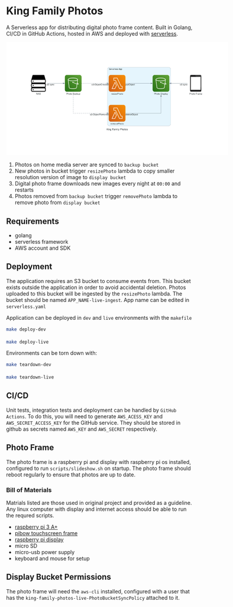 # King Family Photos

A Serverless app for distributing digital photo frame content. Built in Golang, CI/CD in GitHub Actions, hosted in AWS and deployed with [serverless](https://www.serverless.com/).

<img src="docs/diagrams/king_family_photos.png" alt="high level infrastructure diagram"
style="max-width:600px;">

1. Photos on home media server are synced to `backup bucket`
1. New photos in bucket trigger `resizePhoto` lambda to copy smaller resolution version of image to `display bucket`
1. Digital photo frame downloads new images every night at `00:00` and restarts
1. Photos removed from `backup bucket` trigger `removePhoto` lambda to remove photo from `display bucket`

## Requirements

- golang
- serverless framework
- AWS account and SDK

## Deployment

The application requires an S3 bucket to consume events from. This bucket exists outside the application in order to avoid accidental deletion. Photos uploaded to this bucket will be ingested by the `resizePhoto` lambda. The bucket should be named `APP_NAME-live-ingest`. App name can be edited in `serverless.yaml`

Application can be deployed in `dev` and `live` environments with the `makefile`

```bash
make deploy-dev

make deploy-live
```

Environments can be torn down with:

```bash
make teardown-dev

make teardown-live
```

## CI/CD

Unit tests, integration tests and deployment can be handled by `GitHub Actions`. To do this, you will need to generate `AWS_ACESS_KEY` and `AWS_SECRET_ACCESS_KEY` for the GitHub service. They should be stored in github as secrets named `AWS_KEY` and `AWS_SECRET` respectively.

## Photo Frame

The photo frame is a raspberry pi and display with raspberry pi os installed, configured to run `scripts/slideshow.sh` on startup. The photo frame should reboot regularly to ensure that photos are up to date.

### Bill of Materials

Matrials listed are those used in original project and provided as a guideline. Any linux computer with display and internet access should be able to run the requred scripts.

- [raspberry pi 3 A+](https://thepihut.com/products/raspberry-pi-3-model-a-plus?variant=13584708763710&currency=GBP&utm_medium=product_sync&utm_source=google&utm_content=sag_organic&utm_campaign=sag_organic&gad_source=1&gclid=CjwKCAjwzIK1BhAuEiwAHQmU3gK1jxzDaA6VRVTLlTprheUi7p_0XxGUF0SXrxza_1SNpiqLLVX6sRoCH4QQAvD_BwE)
- [pibow touchscreen frame](https://shop.pimoroni.com/products/raspberry-pi-7-touchscreen-display-frame?variant=6337432321)
- [raspberry pi display](https://shop.pimoroni.com/products/raspberry-pi-7-touchscreen-display-with-frame?variant=2677960835082)
- micro SD
- micro-usb power supply
- keyboard and mouse for setup

## Display Bucket Permissions

The photo frame will need the `aws-cli` installed, configured with a user that has the
`king-family-photos-live-PhotoBucketSyncPolicy` attached to it.
